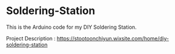 # Soldering-Station
This is the Arduino code for my DIY Soldering Station.

Project Description : https://stootoonchiyun.wixsite.com/home/diy-soldering-station
